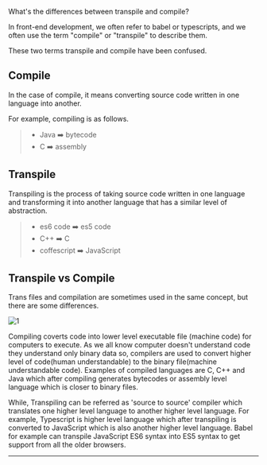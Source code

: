 What's the differences between transpile and compile?

In front-end development, we often refer to babel or typescripts, and we often use the term "compile" or "transpile" to describe them.

These two terms transpile and compile have been confused. 

## Compile
In the case of compile, it means converting source code written in one language into another.

For example, compiling is as follows.

> - Java ➡️ bytecode
> - C ➡️ assembly

## Transpile
Transpiling is the process of taking source code written in one language and transforming it into another language that has a similar level of abstraction.

> - es6 code ➡️ es5 code
> - C++ ➡️ C
> - coffescript ➡️ JavaScript

## Transpile vs Compile
Trans files and compilation are sometimes used in the same concept, but there are some differences.

![1](https://github.com/jinscodes/Blog_nextJS/assets/87598134/de930074-e0f6-4e33-8d9d-74ef906095f2)

Compiling coverts code into lower level executable file (machine code) for computers to execute. As we all know computer doesn't understand code they understand only binary data so, compilers are used to convert higher level of code(human understandable) to the binary file(machine understandable code). Examples of compiled languages are C, C++ and Java which after compiling generates bytecodes or assembly level language which is closer to binary files.

While, Transpiling can be referred as 'source to source' compiler which translates one higher level language to another higher level language. For example, Typescript is higher level language which after transpiling is converted to JavaScript which is also another higher level language. Babel for example can transpile JavaScript ES6 syntax into ES5 syntax to get support from all the older browsers.

---
[](https://stackoverflow.com/questions/44931479/compiling-vs-transpiling)

[](https://ideveloper2.tistory.com/166)

[](https://hashnode.com/post/compiling-vs-transpiling-cl0z2hugi0cjhj6nv6pp6a1j3)